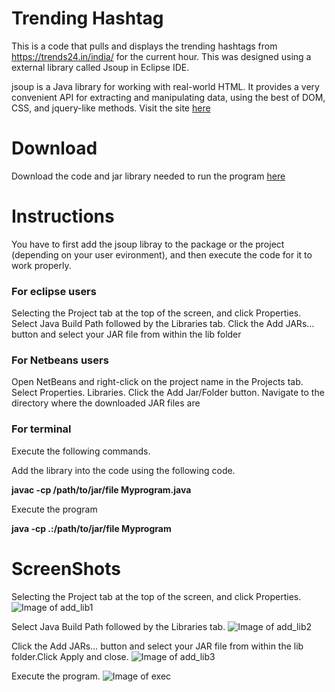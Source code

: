  # Trending Hashtag 
 
This is a code that pulls and displays the trending hashtags from https://trends24.in/india/ for the current hour. This was designed using a external library called Jsoup  in Eclipse IDE.

jsoup is a Java library for working with real-world HTML. It provides a very convenient API for extracting and manipulating data, using the best of DOM, CSS, and jquery-like methods.
Visit the site [here](https://jsoup.org/) 

# Download 

Download the code and jar library needed to run the program [here](https://github.com/SoumyaKB96/hashtag/archive/master.zip
)



# Instructions 

You have to first add the jsoup libray to the package or the project (depending on your user evironment), and then execute the code for it to work properly.

### For eclipse users 

Selecting the Project tab at the top of the screen, and click Properties. Select Java Build Path followed by the Libraries tab. Click the Add JARs… button and select your JAR file from within the lib folder

### For Netbeans users 

Open NetBeans and right-click on the project name in the Projects tab. Select Properties.  Libraries. Click the Add Jar/Folder button. Navigate to the directory where the downloaded JAR files are

### For terminal

Execute the following commands.

Add the library into the code using the following code.

__javac -cp /path/to/jar/file Myprogram.java__

Execute the program

__java -cp .:/path/to/jar/file Myprogram__

# ScreenShots

Selecting the Project tab at the top of the screen, and click Properties.
![Image of add_lib1](https://lh3.googleusercontent.com/HznDWKewIUwAtjpXNmAOr3XjbXdXNov4p4btU6toic1Aky6niU_QF3g2mmSuc-pn0yHCqJByFtjF5Nki9meRlSkC9FA1bn7bjRp7iUvaScTeEuEc_yDK3Ka2WJwj8I6HuX67E3Y0KWwE71-l3njFu1Qpupi_Bpsl1IRSOqXQafw3q-ArVlsSp_PvksbDYFExdjr4bP_aoTMz4Q850eyvcApVn4MDu7O3d4l9HhzgFXz0mtdRqe5b3iieaPQDP2ARZwPFfGcKUqEOr06CT4P4YtRrPCvGFQyie8g9joFtgaaJeVhjIOeQF4PifXoL-I3E7-LXEQ8ta6CVzXwHZCq6C4Lgq663GkJ9upeZx-XYLkTqVon8blBOPLpv0-pPlt0vDjeadUqsXW28rh9duXLCeEgHOuYr4R2nwWsbqWqpBUQ4bIKJtfTzH8O1cD7wJMfYLKUwgWkCYuCwy0SVP-0TPlTasyhI8pgdV8xdJDk9rrX72uxezfYPB2fOoJO40lehIGwpZblRxQJWLoo_GqFYEVkCPiwGIGaZI2oufV4Z0aYn4pHiSBgz4zIrczl-O_rlSslG8nFtdoQHqemGVuI5yVOZPywt4p8frahmY0eZ4HGk59CVF6-Sbgy22NuH8V9zh4KyENm5EnLcSDWaa_v0bC5Yz3ny-GWwmGtY0iGFVqxcfgWGdhtL7M0=w929-h523-no)

Select Java Build Path followed by the Libraries tab. 
![Image of add_lib2](https://lh3.googleusercontent.com/zTsONMdLnVjaJUcOejlnTmXvbw3yrIU8vqHAQuOA30kV2nXfPVCwqrsL5swcuExtYTHifC-oI2dccuQDhYZOy_HHC14rdj3bvf96OWNynisI-kqOJleNKaAJSd7s03wcnF1gGmOlMbxk_KZueWr6GM7-W2DjH7JIkLImYkHr8LRd00KN1Ij9zdMOo--dmzour2Y32uxlfbwha6TmO0Z4TFl6eInUvDcwYWQxiupFu6b5VDs9nqr8bKH0-M9BM1zS_EU2PPSPbCsYLoJQTQ61941epQvRJsS3c9YItmvk0hTjO1I_NtJBuI2G_MIaTPF1cSI0nbTiY1mLb681oGW67TvmUo_rOpzygRcqmYV0Jtk8MWbRmrYe7OeqExKpvKO4rUTYHmd7VMS5MJN8nwfs1UWl5Z3Dp3L7_Zfhtnjg3O-1skOI7Akz_IJZfqIsbU6imnlP0v7BAGZxc6Y4iKBXujMlMrJuhnqQAItzdcs6cxPFW6dNd-exfE2FWJ8e6Z-gq2C3Za5f2sZ3a6y5g17ns9EPfk21u9D26sTO5p_8Xi1p-tk52_NYBWPd0-Q51TBOYFMXDofJf1Cho_nPS0PUD0LuCpRJFzOl1nk4L_bbmr3TID7F-OCslNmgOGn5iin1B7EfcRi1UEiqS17L7qp8GXyY6ksT-y6NPoXkrL01-pFXhgMV1rWOwE8=w929-h523-no)

Click the Add JARs… button and select your JAR file from within the lib folder.Click Apply and close.
![Image of add_lib3](https://lh3.googleusercontent.com/r-4Jkkgr_IV0uJfLxRran_IeYoZC05huCPW0nMcl5ez1DaEjk4XyhwKaV_vaSGc2MbMw-28B1prN8vqWzL3FhA2OrJcYYV1qx6g6sBpZpu8E1QJMp_Ie0S7gvnG3KQx9aVSgJBSE64YM2Ozg_u22HZbjzLsZ_SDuJu9CIteQPIoiU7kniHq25WA4tsMEFr6zqDvtO5ABNYBqVl3J8mgdjoyYwJvcfmAHr9-Xnjpb-k4wxdRwMeTNSMnFTjJGF82Vl3Ox3f0078nST1rbZAicbFiFljmjlHjim0Qw-F99dEO18L7ioKxPIIY9YEDS5HWUHuocmXeVyUrwhypDDywz7Yu38DzoGalugVZjLK9jndWiJVIxnpkvy_RDpDRlXdLKxgmTbcNXrUm6WB40wzOEJzJY02ZwodX-2dGKa1x1FAia4eMo9wV01ekjk0HtaGxqYgjyE66zxQyZyYTJzXCE0DZb30z3urdO2aeauOBSnwU_TmbK66C-cO3iVWJCvCeEO5pCA5-tRUFbfOzgtlDQggZ7xcXUd3zyW0Ml1mSow1cTpDfTm0KvVbjsQv7Q0S1R0lGGKFn4u57ndkQavVaTEDJrIzSttmAbA795U-B2EsE6Xzg7d4zMgrN0EPRhx3nbQlfL52lEGDfozRiEEo6ZjrtWYnHmtYXlqIPumpoJxkpr7XZ9nSAMrjE=w929-h523-no)

Execute the program.
![Image of exec](https://lh3.googleusercontent.com/Dp_18rf6889FA2QAn4SKifLLHJOHkvmuxEDDcLoVEOe6pbUTshOcfk7b0egvmjEIT3Few7a9fXs3x7YFrXdZ3ShERqFRvvOAqc9OingwDxGmb_qqDCTPq_b_8eW5h0bw5CdaOjYdDoqP2pZVsiG1boCTcL9J-gXQkMCVJyuMbW3MjvwOVsHgXkCO9KW2wzFQ2ccB_tqU7NUbOV2rmATCwZXIzr11JoEzvMPeBDklJch-8hSSlOZOpgBtc0dnfQWO-NMFR_jX8XuoS-1KW6M-iq4GcYjLnZgHxHRPsuSiQk803d1uCpwReBqSXaTFSkaGgTEv0TDpApNZyfhfYvH7m_vNrvhPj807tKAXDTyll-oDu7XHUN_jOClDBpye5mV_DOklvQVCYq98CbYNyL0dgi_wdFE47chuyuDLFD9oxtXLjlXX_SMRYg-pLX2hVT2zg8Ce-qlO5T-BpVGSgTJvlTI4GTOTdAPZN9SHGw1MOnDiD6Z_6WDpPF3YbvMX4i258Ifo6DHVeSb62zEmKm9u_tGdju6jdacF9OvoifIUEmtB0TMODn6CLbsbEbJl6XAXTyL5Bie_GBbJ8saqt_B_DsQWqvn78Kd21gH8ml5vo_HtYK0ZSCGsEAR7nUVRYOOIPMeu6xdhglxyG1_D22_LFJCVY6HDM_cb64TAmAvsmjkmR5lF0uo_zKQ=w929-h523-no)






